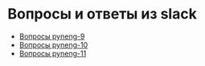 # Вопросы и ответы из slack

* [Вопросы pyneng-9](https://github.com/pyneng/pyneng-online-9-may-aug-2020/tree/master/slack_qa_files)
* [Вопросы pyneng-10](https://github.com/pyneng/pyneng-online-10-jan-apr-2021/tree/main/slack_qa_files)
* [Вопросы pyneng-11](https://github.com/pyneng/pyneng-online-11-jun-aug-2021/tree/main/slack_qa_files)

